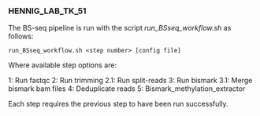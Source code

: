### HENNIG_LAB_TK_51

The BS-seq pipeline is run with the script *run_BSseq_workflow.sh* as follows:
```
run_BSseq_workflow.sh <step number> [config file]
```
Where available step options are:

 1:   Run fastqc
 2:   Run trimming
 2.1: Run split-reads
 3:   Run bismark
 3.1: Merge bismark bam files
 4:   Deduplicate reads
 5:   Bismark_methylation_extractor

Each step requires the previous step to have been run successfully.  


